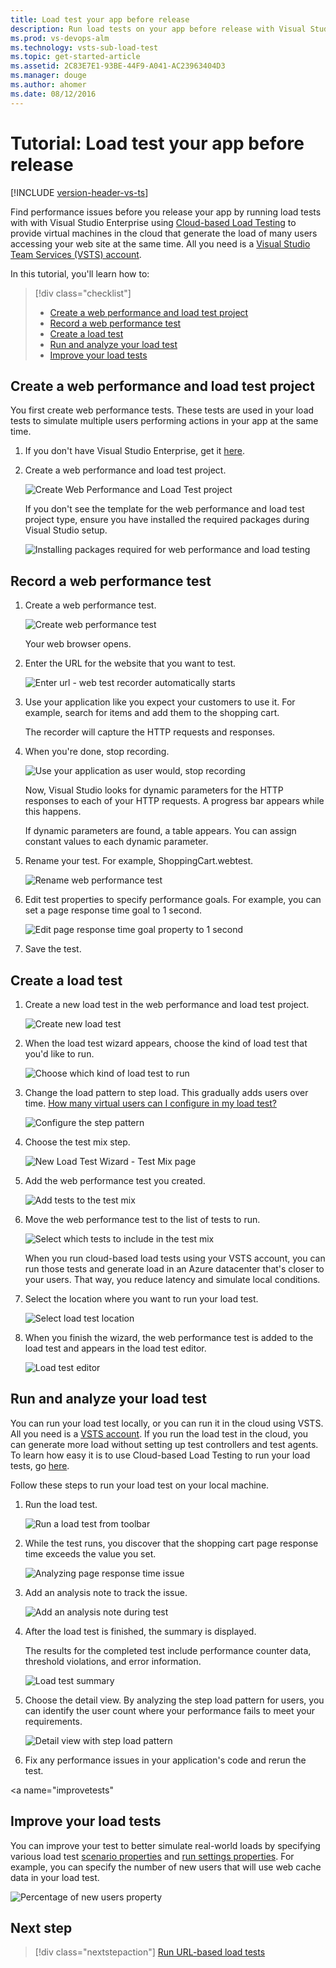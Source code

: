 ```yaml
---
title: Load test your app before release
description: Run load tests on your app before release with Visual Studio Team Services (VSTS), Cloud-based Load Testing, and Visual Studio
ms.prod: vs-devops-alm
ms.technology: vsts-sub-load-test
ms.topic: get-started-article
ms.assetid: 2C83E7E1-93BE-44F9-A041-AC23963404D3
ms.manager: douge
ms.author: ahomer
ms.date: 08/12/2016
---
```


# Tutorial: Load test your app before release

[!INCLUDE [version-header-vs-ts](_shared/version-header-vs-ts.md)] 

Find performance issues before you release your app by running load tests with with Visual Studio 
Enterprise using [Cloud-based Load Testing](http://go.microsoft.com/fwlink/?LinkID=317257)
to provide virtual machines in the cloud that generate the load of many users accessing your web site at the same time.
All you need is a [Visual Studio Team Services (VSTS) account](http://go.microsoft.com/fwlink/?LinkId=307137).

In this tutorial, you'll learn how to:

> [!div class="checklist"]
> * [Create a web performance and load test project](#createtests)
> * [Record a web performance test](#recordtests)
> * [Create a load test](#createload)
> * [Run and analyze your load test](#runanalyze)
> * [Improve your load tests](#improvetests)

<a name="createtests"></a>
## Create a web performance and load test project

You first create web performance tests. These tests are used in your 
load tests to simulate multiple users performing 
actions in your app at the same time.

1. If you don't have Visual Studio Enterprise, get it [here](https://www.visualstudio.com/downloads/).

1. Create a web performance and load test project.

   ![Create Web Performance and Load Test project](_img/run-performance-tests-app-before-release/create-web-perf-load-test-project.png)

   If you don't see the template for the web performance and load test project type,
   ensure you have installed the required packages during Visual Studio setup.

   ![Installing packages required for web performance and load testing](_img/run-performance-tests-app-before-release/install-tools.png)

<a name="recordtests"></a>
## Record a web performance test

1. Create a web performance test.

   ![Create web performance test](_img/run-performance-tests-app-before-release/create-web-perf-test.png)

   Your web browser opens.

1. Enter the URL for the website that you want to test.

   ![Enter url - web test recorder automatically starts](_img/run-performance-tests-app-before-release/provide-site-url-for-testing.png)

1. Use your application like you expect your customers to use it. For example, search for items and add them to the shopping cart.

   The recorder will capture the HTTP requests and responses.

1. When you're done, stop recording.

   ![Use your application as user would, stop recording](_img/run-performance-tests-app-before-release/use-app-stop-recording.png)

   Now, Visual Studio looks for dynamic parameters for the HTTP responses to each of your HTTP requests. A progress bar appears while this happens.

   If dynamic parameters are found, a table appears. You can assign constant values to each dynamic parameter.

1. Rename your test. For example, ShoppingCart.webtest.

   ![Rename web performance test](_img/run-performance-tests-app-before-release/rename-web-perf-test.png)

1. Edit test properties to specify performance goals. For example, you can set a page response time goal to 1 second.

   ![Edit page response time goal property to 1 second](_img/run-performance-tests-app-before-release/edit-page-response-time-goal.png)

1. Save the test.

<a name="createload"></a>
## Create a load test

1. Create a new load test in the web performance and load test project.

   ![Create new load test](_img/run-performance-tests-app-before-release/create-new-load-test.png)

1. When the load test wizard appears, choose the kind of load test that you'd like to run.

   ![Choose which kind of load test to run](_img/run-performance-tests-app-before-release/choose-load-test.png)

1. Change the load pattern to step load. This gradually adds users over time.
   [How many virtual users can I configure in my load test?](reference-qa.md#howmanyusers)
 
   ![Configure the step pattern](_img/run-performance-tests-app-before-release/change-load-pattern.png)

1. Choose the test mix step.

   ![New Load Test Wizard - Test Mix page](_img/run-performance-tests-app-before-release/choose-test-mix.png)

1. Add the web performance test you created.

   ![Add tests to the test mix](_img/run-performance-tests-app-before-release/add-tests-to-test-mix.png)

1. Move the web performance test to the list of tests to run.

   ![Select which tests to include in the test mix](_img/run-performance-tests-app-before-release/select-tests-for-test-mix.png)

   When you run cloud-based load tests using your VSTS account, you can run those tests and generate load in an Azure datacenter that's closer to your users. That way, you reduce latency and simulate local conditions.

1. Select the location where you want to run your load test.

   ![Select load test location](_img/run-performance-tests-app-before-release/select-load-test-location.png)

1. When you finish the wizard, the web performance test is added to the load test and appears in the load test editor.

   ![Load test editor](_img/run-performance-tests-app-before-release/web-perf-test-in-load-test-editor.png)

<a name="runanalyze"></a>
## Run and analyze your load test

You can run your load test locally, or you can run it in the cloud using VSTS. 
All you need is a [VSTS account](../accounts/set-up-vs.md). 
If you run the load test in the cloud, you can generate more load without setting up test controllers and test agents. 
To learn how easy it is to use Cloud-based Load Testing to run your load tests, go 
[here](getting-started-with-performance-testing.md).

Follow these steps to run your load test on your local machine.

1. Run the load test.

   ![Run a load test from toolbar](_img/run-performance-tests-app-before-release/run-load-test.png)

1. While the test runs, you discover that the shopping cart page response time exceeds the value you set.

   ![Analyzing page response time issue](_img/run-performance-tests-app-before-release/review-page-response-time.png)

1. Add an analysis note to track the issue.

   ![Add an analysis note during test](_img/run-performance-tests-app-before-release/add-test-notes.png)

1. After the load test is finished, the summary is displayed.

   The results for the completed test include performance counter data, threshold violations, and error information.

   ![Load test summary](_img/run-performance-tests-app-before-release/load-test-summary.png)

1. Choose the detail view. By analyzing the step load pattern for users, 
   you can identify the user count where your performance fails to meet your requirements.

   ![Detail view with step load pattern](_img/run-performance-tests-app-before-release/load-test-summary-details.png)

1. Fix any performance issues in your application's code and rerun the test.

<a name="improvetests"</a>
## Improve your load tests

You can improve your test to better simulate 
real-world loads by specifying various load test 
[scenario properties](https://msdn.microsoft.com/library/ff406966%28v=vs.140%29.aspx)
and [run settings properties](https://msdn.microsoft.com/library/ff406976%28v=vs.140%29.aspx). For example, you can specify the number of new users that will use web cache data in your load test.

![Percentage of new users property](_img/run-performance-tests-app-before-release/percentage-new-users.png)

## Next step

> [!div class="nextstepaction"]
> [Run URL-based load tests](get-started-simple-cloud-load-test.md)
